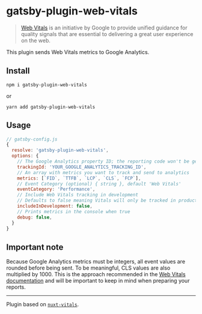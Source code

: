 # gatsby-plugin-web-vitals

> [Web Vitals](https://web.dev/vitals/) is an initiative by Google to provide unified guidance for quality signals that are essential to delivering a great user experience on the web.

This plugin sends Web Vitals metrics to Google Analytics.

## Install

`npm i gatsby-plugin-web-vitals`

or

`yarn add gatsby-plugin-web-vitals`

## Usage

```js
// gatsby-config.js
{
  resolve: 'gatsby-plugin-web-vitals',
  options: {
    // The Google Analytics property ID; the reporting code won't be generated without it
    trackingId: 'YOUR_GOOGLE_ANALYTICS_TRACKING_ID',
    // An array with metrics you want to track and send to analytics
    metrics: [`FID`, `TTFB`, `LCP`, `CLS`, `FCP`],
    // Event Category (optional) { string }, default 'Web Vitals'
    eventCategory: 'Performance',
    // Include Web Vitals tracking in development
    // Defaults to false meaning Vitals will only be tracked in production.
    includeInDevelopment: false,
    // Prints metrics in the console when true
    debug: false,
  }
}
```

## Important note

Because Google Analytics metrics must be integers, all event values are rounded
before being sent. To be meaningful, CLS values are also multiplied by 1000.
This is the approach recommended in the [Web Vitals documentation](https://github.com/GoogleChrome/web-vitals#send-the-results-to-google-analytics) and will be
important to keep in mind when preparing your reports.

---

Plugin based on [`nuxt-vitals`](https://github.com/daliborgogic/nuxt-vitals).

